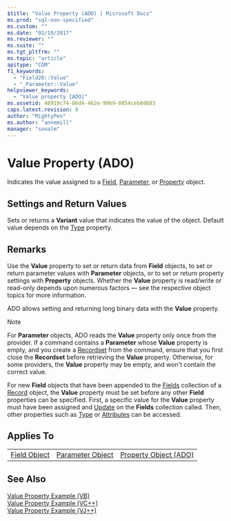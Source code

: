 ```yaml
---
$title: "Value Property (ADO) | Microsoft Docs"
ms.prod: "sql-non-specified"
ms.custom: ""
ms.date: "01/19/2017"
ms.reviewer: ""
ms.suite: ""
ms.tgt_pltfrm: ""
ms.topic: "article"
apitype: "COM"
f1_keywords: 
  - "Field20::Value"
  - "_Parameter::Value"
helpviewer_keywords: 
  - "Value property [ADO]"
ms.assetid: 48919c74-86d4-462e-99b9-8854ceb8d683
caps.latest.revision: 8
author: "MightyPen"
ms.author: "annemill"
manager: "sonalm"
---
```

# Value Property (ADO)
Indicates the value assigned to a [Field](../../../ado/reference/ado-api/field-object.md), [Parameter](../../../ado/reference/ado-api/parameter-object.md), or [Property](../../../ado/reference/ado-api/property-object-ado.md) object.  
  
## Settings and Return Values  
 Sets or returns a **Variant** value that indicates the value of the object. Default value depends on the [Type](../../../ado/reference/ado-api/type-property-ado.md) property.  
  
## Remarks  
 Use the **Value** property to set or return data from **Field** objects, to set or return parameter values with **Parameter** objects, or to set or return property settings with **Property** objects. Whether the **Value** property is read/write or read-only depends upon numerous factors — see the respective object topics for more information.  
  
 ADO allows setting and returning long binary data with the **Value** property.  
  
> [!NOTE]
>  For **Parameter** objects, ADO reads the **Value** property only once from the provider. If a command contains a **Parameter** whose **Value** property is empty, and you create a [Recordset](../../../ado/reference/ado-api/recordset-object-ado.md) from the command, ensure that you first close the **Recordset** before retrieving the **Value** property. Otherwise, for some providers, the **Value** property may be empty, and won't contain the correct value.  
>   
>  For new **Field** objects that have been appended to the [Fields](../../../ado/reference/ado-api/fields-collection-ado.md) collection of a [Record](../../../ado/reference/ado-api/record-object-ado.md) object, the **Value** property must be set before any other **Field** properties can be specified. First, a specific value for the **Value** property must have been assigned and [Update](../../../ado/reference/ado-api/update-method.md) on the **Fields** collection called. Then, other properties such as [Type](../../../ado/reference/ado-api/type-property-ado.md) or [Attributes](../../../ado/reference/ado-api/attributes-property-ado.md) can be accessed.  
  
## Applies To  
  
||||  
|-|-|-|  
|[Field Object](../../../ado/reference/ado-api/field-object.md)|[Parameter Object](../../../ado/reference/ado-api/parameter-object.md)|[Property Object (ADO)](../../../ado/reference/ado-api/property-object-ado.md)|  
  
## See Also  
 [Value Property Example (VB)](../../../ado/reference/ado-api/value-property-example-vb.md)   
 [Value Property Example (VC++)](../../../ado/reference/ado-api/value-property-example-vc.md)   
 [Value Property Example (VJ++)](../../../ado/reference/ado-api/value-property-example-vj.md)